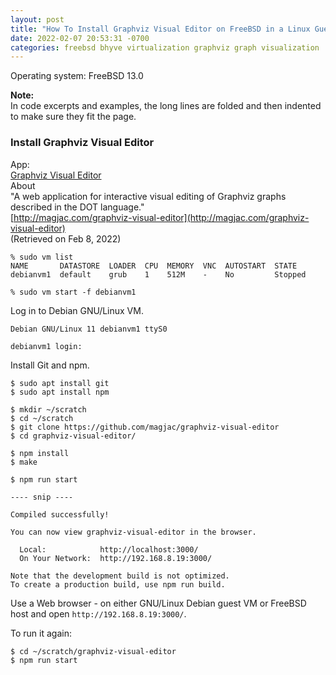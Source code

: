 ```yaml
---
layout: post
title: "How To Install Graphviz Visual Editor on FreeBSD in a Linux Guest in Bhyve"
date: 2022-02-07 20:53:31 -0700 
categories: freebsd bhyve virtualization graphviz graph visualization 
---
```


Operating system:  FreeBSD 13.0 

**Note:**   
In code excerpts and examples, the long lines are folded and then 
indented to make sure they fit the page.


### Install Graphviz Visual Editor

App:   
[Graphviz Visual Editor](https://github.com/magjac/graphviz-visual-editor)   
About  
"A web application for interactive visual editing of Graphviz graphs described in the DOT language."  
[http://magjac.com/graphviz-visual-editor](http://magjac.com/graphviz-visual-editor)   
(Retrieved on Feb 8, 2022)  


```
% sudo vm list
NAME       DATASTORE  LOADER  CPU  MEMORY  VNC  AUTOSTART  STATE
debianvm1  default    grub    1    512M    -    No         Stopped
```


```
% sudo vm start -f debianvm1
```

Log in to Debian GNU/Linux VM.

```
Debian GNU/Linux 11 debianvm1 ttyS0

debianvm1 login: 
```

Install Git and npm.

```
$ sudo apt install git
$ sudo apt install npm
```

```
$ mkdir ~/scratch
$ cd ~/scratch
$ git clone https://github.com/magjac/graphviz-visual-editor
$ cd graphviz-visual-editor/
```

```
$ npm install
$ make
```

```
$ npm run start
```

```
---- snip ----

Compiled successfully!

You can now view graphviz-visual-editor in the browser.

  Local:            http://localhost:3000/
  On Your Network:  http://192.168.8.19:3000/

Note that the development build is not optimized.
To create a production build, use npm run build.
```

Use a Web browser - on either GNU/Linux Debian guest VM or FreeBSD host 
and open ```http://192.168.8.19:3000/```.

To run it again:

```
$ cd ~/scratch/graphviz-visual-editor
$ npm run start
```

